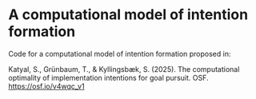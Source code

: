 # A computational model of intention formation

Code for a computational model of intention formation proposed in:

Katyal, S., Grünbaum, T., & Kyllingsbæk, S. (2025). The computational optimality of implementation intentions for goal pursuit. OSF. https://osf.io/v4wqc_v1
